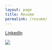 ```yaml
---
layout: page
title: Resume
permalink: /resume/
---
```


[LinkedIn](https://www.linkedin.com/in/tkasperek/)  

![](https://s3-us-west-2.amazonaws.com/udacity-printer/production/certificates/7947676b-dcae-4cc2-bd5f-5b853e62ac23.svg)
